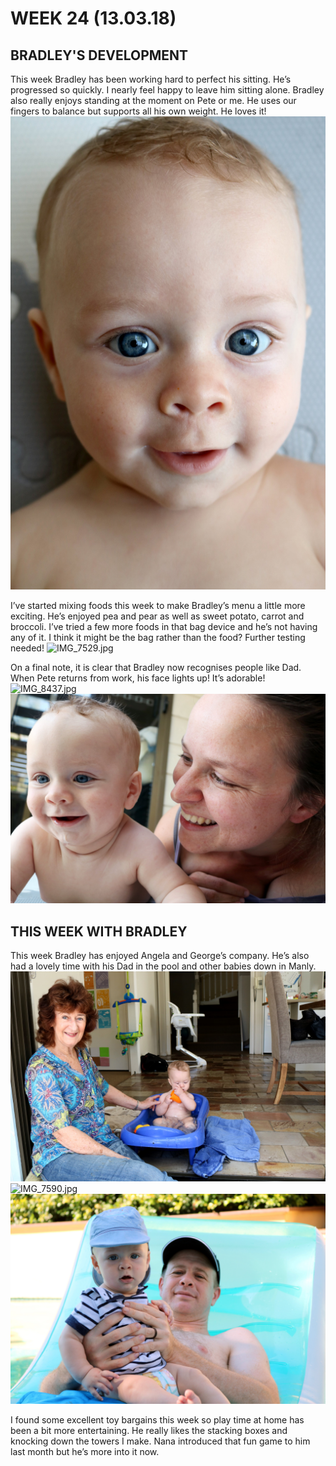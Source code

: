 # WEEK 24 (13.03.18)

## BRADLEY'S DEVELOPMENT
This week Bradley has been working hard to perfect his sitting. He’s progressed so quickly. I nearly feel happy to leave him sitting alone. Bradley also really enjoys standing at the moment on Pete or me. He uses our fingers to balance but supports all his own weight. He loves it! 
![IMG_7483.jpg](IMG_7483.jpg "IMG_7483.jpg")

I’ve started mixing foods this week to make Bradley’s menu a little more exciting. He’s enjoyed pea and pear as well as sweet potato, carrot and broccoli. I’ve tried a few more foods in that bag device and he’s not having any of it. I think it might be the bag rather than the food? Further testing needed! 
![IMG_7529.jpg](IMG_7529.jpg "IMG_7529.jpg")

On a final note, it is clear that Bradley now recognises people like Dad. When Pete returns from work, his face lights up! It’s adorable! 
![IMG_8437.jpg](IMG_8437.jpg "IMG_8437.jpg")
![IMG_7434.jpg](IMG_7434.jpg "IMG_7434.jpg")

## THIS WEEK WITH BRADLEY
This week Bradley has enjoyed Angela and George’s company. He’s also had a lovely time with his Dad in the pool and other babies down in Manly.
![IMG_7618.jpg](IMG_7618.jpg "IMG_7618.jpg")
![IMG_7590.jpg](IMG_7590.jpg "IMG_7590.jpg")
![IMG_7576.jpg](IMG_7576.jpg "IMG_7576.jpg")

I found some excellent toy bargains this week so play time at home has been a bit more entertaining. He really likes the stacking boxes and knocking down the towers I make. Nana introduced that fun game to him last month but he’s more into it now.
